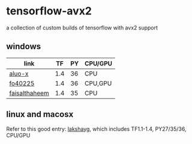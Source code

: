# tensorflow-avx2
a collection of custom builds of tensorflow with avx2 support


## windows
|link|TF|PY|CPU/GPU|
|---|---|---|---|
|[aluo-x](https://github.com/aluo-x/tensorflow_windows)|1.4|36|CPU|
|[fo40225](https://github.com/fo40225/tensorflow-windows-wheel)|1.4|36|CPU,GPU|
|[faisalthaheem](https://github.com/faisalthaheem/tensorflow-windows)|1.4|35|CPU|


## linux and macosx
Refer to this good entry: [lakshayg](https://github.com/lakshayg/tensorflow-build), which includes TF1.1-1.4, PY27/35/36, CPU/GPU
